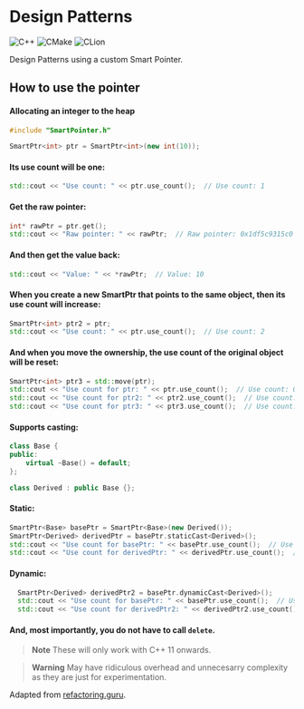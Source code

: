 # Design Patterns

![C++](https://img.shields.io/badge/c++-%2300599C.svg?style=for-the-badge&logo=c%2B%2B&logoColor=white) ![CMake](https://img.shields.io/badge/CMake-%23008FBA.svg?style=for-the-badge&logo=cmake&logoColor=white) ![CLion](https://img.shields.io/badge/CLion-black?style=for-the-badge&logo=clion&logoColor=white)

Design Patterns using a custom Smart Pointer.

## How to use the pointer

#### Allocating an integer to the heap

```cpp
#include "SmartPointer.h"

SmartPtr<int> ptr = SmartPtr<int>(new int(10));
```

#### Its use count will be one:

```cpp
std::cout << "Use count: " << ptr.use_count();  // Use count: 1
```

#### Get the raw pointer:

```cpp
int* rawPtr = ptr.get();
std::cout << "Raw pointer: " << rawPtr;  // Raw pointer: 0x1df5c9315c0
```

#### And then get the value back:

```cpp
std::cout << "Value: " << *rawPtr;  // Value: 10
```

#### When you create a new SmartPtr that points to the same object, then its use count will increase:

```cpp
SmartPtr<int> ptr2 = ptr;
std::cout << "Use count: " << ptr.use_count();  // Use count: 2
```

#### And when you move the ownership, the use count of the original object will be reset:

```cpp
SmartPtr<int> ptr3 = std::move(ptr);
std::cout << "Use count for ptr: " << ptr.use_count();  // Use count: 0
std::cout << "Use count for ptr2: " << ptr2.use_count();  // Use count: 2
std::cout << "Use count for ptr3: " << ptr3.use_count();  // Use count: 2
```

#### Supports casting:

```cpp
class Base {
public:
    virtual ~Base() = default;
};

class Derived : public Base {};
```

#### Static:

```cpp
SmartPtr<Base> basePtr = SmartPtr<Base>(new Derived());
SmartPtr<Derived> derivedPtr = basePtr.staticCast<Derived>();
std::cout << "Use count for basePtr: " << basePtr.use_count();  // Use count for basePtr: 1
std::cout << "Use count for derivedPtr: " << derivedPtr.use_count();  // Use count for derivedPtr: 1
```

#### Dynamic: 

```cpp
  SmartPtr<Derived> derivedPtr2 = basePtr.dynamicCast<Derived>();
  std::cout << "Use count for basePtr: " << basePtr.use_count();  // Use count for basePtr: 1
  std::cout << "Use count for derivedPtr2: " << derivedPtr2.use_count();  // Use count for derivedPtr2: 1
```

#### And, most importantly, you do not have to call ```delete```.

> **Note**
> These will only work with C++ 11 onwards.

> **Warning**
> May have ridiculous overhead and unnecesarry complexity as they are just for experimentation.

Adapted from [refactoring.guru](https://refactoring.guru/).
